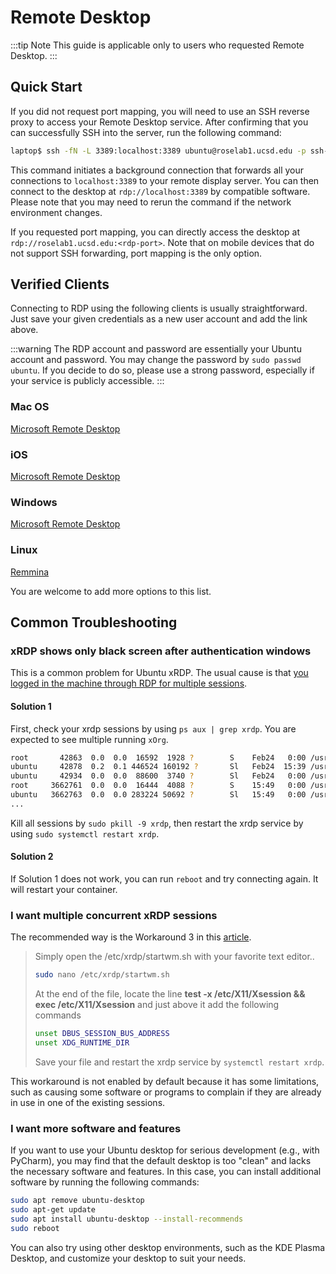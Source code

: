 # Remote Desktop

:::tip Note
This guide is applicable only to users who requested Remote Desktop.
:::

## Quick Start

If you did not request port mapping, you will need to use an SSH reverse proxy to access your Remote Desktop service. After confirming that you can successfully SSH into the server, run the following command:

```bash
laptop$ ssh -fN -L 3389:localhost:3389 ubuntu@roselab1.ucsd.edu -p ssh-port -i path/to/keyfile
```

This command initiates a background connection that forwards all your connections to `localhost:3389` to your remote display server. You can then connect to the desktop at `rdp://localhost:3389` by compatible software. Please note that you may need to rerun the command if the network environment changes.

If you requested port mapping, you can directly access the desktop at `rdp://roselab1.ucsd.edu:<rdp-port>`. Note that on mobile devices that do not support SSH forwarding, port mapping is the only option.

## Verified Clients

Connecting to RDP using the following clients is usually straightforward. Just save your given credentials as a new user account and add the link above.

:::warning
The RDP account and password are essentially your Ubuntu account and password. You may change the password by `sudo passwd ubuntu`. If you decide to do so, please use a strong password, especially if your service is publicly accessible.
:::

### Mac OS

[Microsoft Remote Desktop](https://apps.apple.com/us/app/microsoft-remote-desktop/id1295203466?mt=12)

### iOS

[Microsoft Remote Desktop](https://apps.apple.com/us/app/remote-desktop-mobile/id714464092)

### Windows

[Microsoft Remote Desktop](https://apps.microsoft.com/store/detail/microsoft-remote-desktop/9WZDNCRFJ3PS?hl=en-us&gl=us&rtc=1)

### Linux

[Remmina](https://ubuntu.com/tutorials/access-remote-desktop#1-overview) 

You are welcome to add more options to this list.

## Common Troubleshooting

### xRDP shows only black screen after authentication windows

This is a common problem for Ubuntu xRDP. The usual cause is that [you logged in the machine through RDP for multiple sessions](https://c-nergy.be/blog/?p=16682). 

#### Solution 1

First, check your xrdp sessions by using `ps aux | grep xrdp`. You are expected to see multiple running `xOrg`.

```bash
root       42863  0.0  0.0  16592  1928 ?        S    Feb24   0:00 /usr/sbin/xrdp-sesman
ubuntu     42878  0.2  0.1 446524 160192 ?       Sl   Feb24  15:39 /usr/lib/xorg/Xorg :10 -auth .Xauthority -config xrdp/xorg.conf -noreset -nolisten tcp -logfile .xorgxrdp.%s.log
ubuntu     42934  0.0  0.0  88600  3740 ?        Sl   Feb24   0:00 /usr/sbin/xrdp-chansrv
root     3662761  0.0  0.0  16444  4088 ?        S    15:49   0:00 /usr/sbin/xrdp-sesman
ubuntu   3662763  0.0  0.0 283224 50692 ?        Sl   15:49   0:00 /usr/lib/xorg/Xorg :11 -auth .Xauthority -config xrdp/xorg.conf -noreset -nolisten tcp -logfile .xorgxrdp.%s.log
...
```
Kill all sessions by `sudo pkill -9 xrdp`, then restart the xrdp service by using `sudo systemctl restart xrdp`.

#### Solution 2

If Solution 1 does not work, you can run `reboot` and try connecting again. It will restart your container.

### I want multiple concurrent xRDP sessions

The recommended way is the Workaround 3 in this [article](https://c-nergy.be/blog/?p=16698).

> Simply open the /etc/xrdp/startwm.sh with your favorite text editor..
>
> ```bash
> sudo nano /etc/xrdp/startwm.sh
> ```
>
> At the end of the file, locate the line **test -x /etc/X11/Xsession && exec /etc/X11/Xsession** and just above it add the following commands
>
> ```bash
> unset DBUS_SESSION_BUS_ADDRESS
> unset XDG_RUNTIME_DIR
> ```
>
> Save your file and restart the xrdp service by `systemctl restart xrdp`.

This workaround is not enabled by default because it has some limitations, such as causing some software or programs to complain if they are already in use in one of the existing sessions.

### I want more software and features

If you want to use your Ubuntu desktop for serious development (e.g., with PyCharm), you may find that the default desktop is too "clean" and lacks the necessary software and features. In this case, you can install additional software by running the following commands:

```bash
sudo apt remove ubuntu-desktop
sudo apt-get update
sudo apt install ubuntu-desktop --install-recommends
sudo reboot
```

You can also try using other desktop environments, such as the KDE Plasma Desktop, and customize your desktop to suit your needs.

